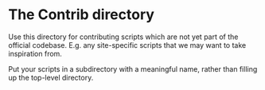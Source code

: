 # The Contrib directory

Use this directory for contributing scripts which are not yet part of the official codebase. E.g. any site-specific scripts that we may want to take inspiration from.

Put your scripts in a subdirectory with a meaningful name, rather than filling up the top-level directory.
